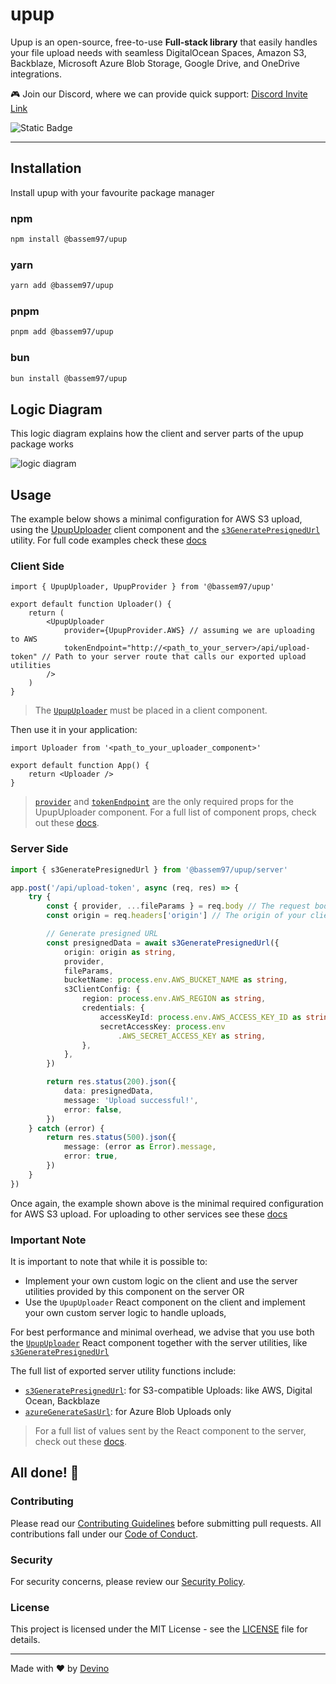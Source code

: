 # upup

Upup is an open-source, free-to-use **Full-stack library** that easily handles your file upload needs with seamless DigitalOcean Spaces, Amazon S3, Backblaze, Microsoft Azure Blob Storage, Google Drive, and OneDrive integrations.

🎮 Join our Discord, where we can provide quick support: [Discord Invite Link](https://discord.gg/ny5WUE9ayc)

![Static Badge](https://img.shields.io/badge/gzipped-206kb-4ba0f6)

---

## Installation

Install upup with your favourite package manager

### npm

```bash
npm install @bassem97/upup
```

### yarn

```bash
yarn add @bassem97/upup
```

### pnpm

```bash
pnpm add @bassem97/upup
```

### bun

```bash
bun install @bassem97/upup
```

## Logic Diagram

This logic diagram explains how the client and server parts of the upup package works

![logic diagram](https://i.ibb.co/8gzsPXqp/Screenshot-2025-01-30-at-14-10-24.png)

## Usage

The example below shows a minimal configuration for AWS S3 upload, using the [UpupUploader](https://upup-landing-page.vercel.app/docs/category/upupuploader) client component and the [`s3GeneratePresignedUrl`](https://upup-landing-page.vercel.app/docs/api-reference/s3-generate-presigned-url) utility. For full code examples check these [docs](https://upup-landing-page.vercel.app/docs/code-examples)

### Client Side

```tsx
import { UpupUploader, UpupProvider } from '@bassem97/upup'

export default function Uploader() {
    return (
        <UpupUploader
            provider={UpupProvider.AWS} // assuming we are uploading to AWS
            tokenEndpoint="http://<path_to_your_server>/api/upload-token" // Path to your server route that calls our exported upload utilities
        />
    )
}
```

> The [`UpupUploader`](https://upup-landing-page.vercel.app/docs/category/upupuploader) must be placed in a client component.

Then use it in your application:

```tsx
import Uploader from '<path_to_your_uploader_component>'

export default function App() {
    return <Uploader />
}
```

> [`provider`](https://upup-landing-page.vercel.app/docs/api-reference/upupuploader/required-props#provider) and [`tokenEndpoint`](https://upup-landing-page.vercel.app/docs/api-reference/upupuploader/required-props#tokenendpoint) are the only required props for the UpupUploader component. For a full list of component props, check out these [docs](https://upup-landing-page.vercel.app/docs/category/upupuploader).

### Server Side

```ts
import { s3GeneratePresignedUrl } from '@bassem97/upup/server'

app.post('/api/upload-token', async (req, res) => {
    try {
        const { provider, ...fileParams } = req.body // The request body sent from the `UpupUploader` client component
        const origin = req.headers['origin'] // The origin of your client application

        // Generate presigned URL
        const presignedData = await s3GeneratePresignedUrl({
            origin: origin as string,
            provider,
            fileParams,
            bucketName: process.env.AWS_BUCKET_NAME as string,
            s3ClientConfig: {
                region: process.env.AWS_REGION as string,
                credentials: {
                    accessKeyId: process.env.AWS_ACCESS_KEY_ID as string,
                    secretAccessKey: process.env
                        .AWS_SECRET_ACCESS_KEY as string,
                },
            },
        })

        return res.status(200).json({
            data: presignedData,
            message: 'Upload successful!',
            error: false,
        })
    } catch (error) {
        return res.status(500).json({
            message: (error as Error).message,
            error: true,
        })
    }
})
```

Once again, the example shown above is the minimal required configuration for AWS S3 upload. For uploading to other services see these [docs](https://upup-landing-page.vercel.app/docs/code-examples)

### Important Note

It is important to note that while it is possible to:

-   Implement your own custom logic on the client and use the server utilities provided by this component on the server OR
-   Use the `UpupUploader` React component on the client and implement your own custom server logic to handle uploads,

For best performance and minimal overhead, we advise that you use both the [`UpupUploader`](https://upup-landing-page.vercel.app/docs/category/upupuploader) React component together with the server utilities, like [`s3GeneratePresignedUrl`](https://upup-landing-page.vercel.app/docs/api-reference/s3-generate-presigned-url)

The full list of exported server utility functions include:

-   [`s3GeneratePresignedUrl`](https://upup-landing-page.vercel.app/docs/api-reference/s3-generate-presigned-url): for S3-compatible Uploads: like AWS, Digital Ocean, Backblaze
-   [`azureGenerateSasUrl`](https://upup-landing-page.vercel.app/docs/api-reference/azure-generate-sas-url): for Azure Blob Uploads only

> For a full list of values sent by the React component to the server, check out these [docs](https://upup-landing-page.vercel.app/docs/api-reference/upupuploader/required-props#tokenendpoint).

## All done! 🎉

### Contributing

Please read our [Contributing Guidelines](CONTRIBUTING) before submitting pull requests. All contributions fall under our [Code of Conduct](CODE_OF_CONDUCT).

### Security

For security concerns, please review our [Security Policy](SECURITY).

### License

This project is licensed under the MIT License - see the [LICENSE](LICENSE) file for details.

---

Made with ❤️ by [Devino](https://devino.ca/)
